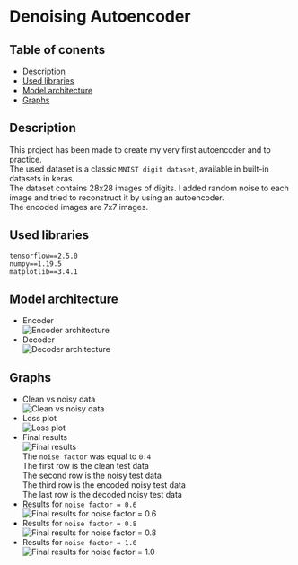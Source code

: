 # Denoising Autoencoder
## Table of conents
* [Description](#description)
* [Used libraries](#used-libraries)
* [Model architecture](#model-architecture)
* [Graphs](#graphs)

## Description
This project has been made to create my very first autoencoder and to practice.  
The used dataset is a classic ```MNIST digit dataset```, available in built-in datasets in keras.  
The dataset contains 28x28 images of digits. I added random noise to each image and tried to reconstruct it by using an autoencoder.  
The encoded images are 7x7 images.  

## Used libraries
```tensorflow==2.5.0```  
```numpy==1.19.5```  
```matplotlib==3.4.1```  

## Model architecture
- Encoder  
![Encoder architecture](/graphs/encoder_summary.png)  
- Decoder  
![Decoder architecture](/graphs/decoder_summary.png)  

## Graphs
- Clean vs noisy data  
![Clean vs noisy data](/graphs/clean_vs_noisy_train.png)  
- Loss plot  
![Loss plot](/graphs/loss_plot.png)  
- Final results   
![Final results](/graphs/results_0.4.png)  
The ```noise factor``` was equal to ```0.4```  
The first row is the clean test data  
The second row is the noisy test data  
The third row is the encoded noisy test data  
The last row is the decoded noisy test data  
- Results for ```noise factor = 0.6```  
![Final results for noise factor = 0.6](/graphs/results_0.6.png)  
- Results for ```noise factor = 0.8```  
![Final results for noise factor = 0.8](/graphs/results_0.8.png)  
- Results for ```noise factor = 1.0```  
![Final results for noise factor = 1.0](/graphs/results_1.0.png)  